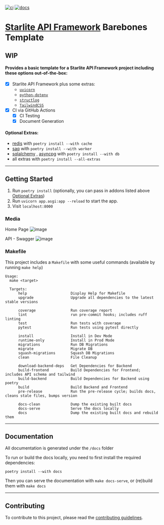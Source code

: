[![ci](https://github.com/JacobCoffee/starlite-barebones-template/actions/workflows/ci.yml/badge.svg)](https://github.com/JacobCoffee/starlite-barebones-template/actions/workflows/ci.yml)
[![docs](https://github.com/JacobCoffee/starlite-barebones-template/actions/workflows/docs.yml/badge.svg)](https://github.com/JacobCoffee/starlite-barebones-template/actions/workflows/docs.yml)

# [Starlite API Framework](https://github.com/starlite-api/starlite) Barebones Template

## WIP

#### Provides a basic template for a Starlite API Framework project including these options out-of-the-box:
- [x] Starlite API Framework plus some extras:
    * [`uvicorn`](https://www.uvicorn.org/)
    * [`python-dotenv`](https://github.com/theskumar/python-dotenv)
    * [`structlog`](https://www.structlog.org/en/stable/)
    * [`TailwindCSS`](https://tailwindcss.com/)
- [x] CI via GitHub Actions
    - [x] CI Testing
    - [x] Document Generation

#### Optional Extras:
- [redis](https://redis.io/) with `poetry install --with cache`
- [saq](https://github.com/tobymao/saq/) with `poetry install --with worker`
- [sqlalchemy](https://www.sqlalchemy.org/) , [asyncpg](https://magicstack.github.io/asyncpg/) with `poetry install --with db`
- all extras with `poetry install --all-extras`

___

## Getting Started
1. Run `poetry install` (optionally, you can pass in addons listed above [Optional Extras](#optional-extras))
2. Run `uvicorn app.asgi:app --reload` to start the app.
3. Visit `localhost:8000`

### Media
Home Page
![image](https://user-images.githubusercontent.com/45884264/216846442-5f06f3df-2457-420b-beb9-7c043ebbfcc0.png)

API - Swagger
![image](https://user-images.githubusercontent.com/45884264/216846490-4fce9db7-4b52-4be9-bd25-ae12bc417d77.png)



### Makefile
This project includes a `Makefile` with some useful commands (available by running `make help`)

```shell
Usage:
  make <target>

  Targets:
      help                    Display Help for Makefile
      upgrade                 Upgrade all dependencies to the latest stable versions

      coverage                Run coverage report
      lint                    run pre-commit hooks; includes ruff linting
      test                    Run tests with coverage
      pytest                  Run tests using pytest directly

      install                 Install in Dev Mode
      runtime-only            Install in Prod Mode
      migrations              Run DB Migrations
      migrate                 Migrate DB
      squash-migrations       Squash DB Migrations
      clean                   File Cleanup

      download-backend-deps   Get Dependencies for Backend
      build-frontend          Build Dependencies for Frontend; includes API schema and tailwind
      build-backend           Build Dependencies for Backend using poetry
      build                   Build Backend and Frontend
      pre-release             Run the pre-release cycle; builds docs, cleans stale files, bumps version

      docs-clean              Dump the existing built docs
      docs-serve              Serve the docs locally
      docs                    Dump the existing built docs and rebuild them
```


___

## Documentation
All documentation is generated under the `/docs` folder

To run or build the docs locally, you need to first install the required dependencies:

`poetry install --with docs`

Then you can serve the documentation with `make docs-serve`, or (re)build them with `make docs`

___

## Contributing
To contribute to this project, please read the [contributing guidelines](CONTRIBUTING.md).
